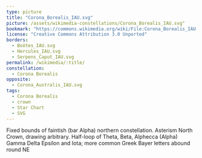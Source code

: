 ```yaml
---
type: picture
title: "Corona_Borealis_IAU.svg"
picture: /assets/wikimedia-constellations/Corona_Borealis_IAU.svg"
bookmark: "https://commons.wikimedia.org/wiki/File:Corona_Borealis_IAU.svg"
license: "Creative Commons Attribution 3.0 Unported"
borders:
  - Boötes_IAU.svg
  - Hercules_IAU.svg
  - Serpens_Caput_IAU.svg
permalink: /wikimedia/:title/
constellation:
  - Corona Borealis
opposite:
  - Corona_Australis_IAU.svg
tags:
  - Corona Borealis
  - crown
  - Star Chart
  - SVG
---
```

Fixed bounds of faintish (bar Alpha) northern constellation. Asterism North Crown, drawing arbitrary. Half-loop of Theta, Beta, Alphecca (Alpha) Gamma Delta Epsilon and Iota; more common Greek Bayer letters abound round NE